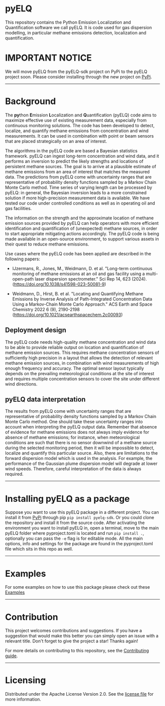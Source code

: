<!--
SPDX-FileCopyrightText: 2024 Shell Global Solutions International B.V. All Rights Reserved.

SPDX-License-Identifier: Apache-2.0
-->

# pyELQ
This repository contains the Python Emission Localization and Quantification software we call pyELQ. It is code used 
for gas dispersion modelling, in particular methane emissions detection, localization and quantification. 

# IMPORTANT NOTICE
We will move pyELQ from the pyELQ-sdk project on PyPi to the pyELQ project soon. Please consider installing through the 
new project on [PyPi](https://pypi.org/project/pyelq/).

***
# Background
The **py**thon **E**mission **L**ocalization and **Q**uantification (pyELQ) code aims to maximize effective use of 
existing measurement data, especially from continuous monitoring solutions. The code has been developed to detect, 
localize, and quantify methane emissions from concentration and wind measurements. It can be used in combination with 
point or beam sensors that are placed strategically on an area of interest.

The algorithms in the pyELQ code are based a Bayesian statistics framework. pyELQ can ingest long-term concentration 
and wind data, and it performs an inversion to predict the likely strengths and locations of persistent methane sources. 
The goal is to arrive at a plausible estimate of methane emissions from an area of interest that matches the measured 
data. The predictions from pyELQ come with uncertainty ranges that are representative of probability density functions 
sampled by a Markov Chain Monte Carlo method. Time series of varying length can be processed by pyELQ: in general, 
the Bayesian inversion leads to a more constrained solution if more high-precision measurement data is available. 
We have tested our code under controlled conditions as well as in operating oil and gas facilities.

The information on the strength and the approximate location of methane emission sources provided by pyELQ can help 
operators with more efficient identification and quantification of (unexpected) methane sources, in order to start 
appropriate mitigating actions accordingly. The pyELQ code is being made available in an open-source environment, 
to support various assets in their quest to reduce methane emissions.

Use cases where the pyELQ code has been applied are described in the following papers:

* IJzermans, R., Jones, M., Weidmann, D. et al. "Long-term continuous monitoring of methane emissions at an oil and gas facility using a multi-open-path laser dispersion spectrometer." Sci Rep 14, 623 (2024). (https://doi.org/10.1038/s41598-023-50081-9)

* Weidmann, D., Hirst, B. et al. "Locating and Quantifying Methane Emissions by Inverse Analysis of Path-Integrated Concentration Data Using a Markov-Chain Monte Carlo Approach." ACS Earth and Space Chemistry 2022 6 (9), 2190-2198  (https://doi.org/10.1021/acsearthspacechem.2c00093)

## Deployment design
The pyELQ code needs high-quality methane concentration and wind data to be able to provide reliable output on location 
and quantification of methane emission sources. This requires methane concentration sensors of sufficiently high 
precision in a layout that allows the detection of relevant methane emission sources, in combination with wind 
measurements of high enough frequency and accuracy. The optimal sensor layout typically depends on the prevailing 
meteorological conditions at the site of interest and requires multiple concentration sensors to cover the site under 
different wind directions. 

## pyELQ data interpretation
The results from pyELQ come with uncertainty ranges that are representative of probability density functions sampled 
by a Markov Chain Monte Carlo method. One should take these uncertainty ranges into account when interpreting the pyELQ 
output data. Remember that absence of evidence for methane emissions does not always imply evidence for absence of 
methane emissions; for instance, when meteorological conditions are such that there is no sensor downwind of a methane 
source during the selected monitoring period, then it will be impossible to detect, localize and quantify 
this particular source. 
Also, there are limitations to the forward dispersion model which is used in the analysis. 
For example, the performance of the Gaussian plume dispersion model will degrade at lower wind speeds. 
Therefore, careful interpretation of the data is always required. 
***
# Installing pyELQ as a package
Suppose you want to use this pyELQ package in a different project.
You can install it from [PyPi](https://pypi.org/project/pyelq-sdk/) through pip 
`pip install pyelq-sdk`.
Or you could clone the repository and install it from the source code. 
After activating the environment you want to install pyELQ in, open a terminal, move to the main pyELQ folder
where pyproject.toml is located and run `pip install .`, optionally you can pass the `-e` flag is for editable mode.
All the main options, info and settings for the package are found in the pyproject.toml file which sits in this repo
as well.

***

# Examples
For some examples on how to use this package please check out these [Examples](https://github.com/sede-open/pyELQ/blob/main/examples)

***

# Contribution
This project welcomes contributions and suggestions. If you have a suggestion that would make this better you can simply open an issue with a relevant title. Don't forget to give the project a star! Thanks again!

For more details on contributing to this repository, see the [Contributing guide](https://github.com/sede-open/pyELQ/blob/main/CONTRIBUTING.md).

***
# Licensing

Distributed under the Apache License Version 2.0. See the [license file](https://github.com/sede-open/pyELQ/blob/main/LICENSE.md) for more information.
